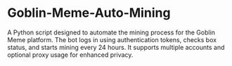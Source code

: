 # Goblin-Meme-Auto-Mining
A Python script designed to automate the mining process for the Goblin Meme platform. The bot logs in using authentication tokens, checks box status, and starts mining every 24 hours. It supports multiple accounts and optional proxy usage for enhanced privacy.
